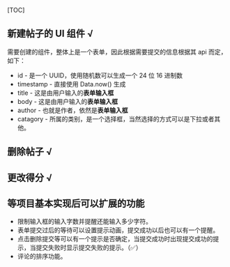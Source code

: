 [TOC]

## 新建帖子的 UI 组件 √

需要创建的组件，整体上是一个表单，因此根据需要提交的信息根据其 api 而定，如下：

- id - 是一个 UUID，使用随机数可以生成一个 24 位 16 进制数
- timestamp - 直接使用 Data.now() 生成
- title - 这是由用户输入的**表单输入框**
- body - 这是由用户输入的**表单输入框**
- author - 也就是作者，依然是**表单输入框**
- catagory - 所属的类别，是一个选择框，当然选择的方式可以是下拉或者其他。



## 删除帖子 √

## 更改得分 √





## 等项目基本实现后可以扩展的功能

- 限制输入框的输入字数并提醒还能输入多少字符。
- 表单提交过后的等待可以设置提示动画，提交成功以后也可以有一个提醒。
- 点击删除提交等可以有一个提示是否确定，当提交成功时出现提交成功的提示，当提交失败时显示提交失败的提示。（✅）
- 评论的排序功能。



